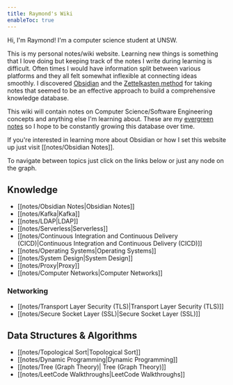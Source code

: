 ```yaml
---
title: Raymond's Wiki
enableToc: true
---
```


Hi, I'm Raymond! I'm a computer science student at UNSW.

This is my personal notes/wiki website. Learning new things is something that I love doing but keeping track of the notes I write during learning is difficult. Often times I would have information split between various platforms and they all felt somewhat inflexible at connecting ideas smoothly. I discovered [Obsidian](https://obsidian.md/) and the [Zettelkasten method](https://zettelkasten.de/introduction/) for taking notes that seemed to be an effective approach to build a comprehensive knowledge database.

This wiki will contain notes on Computer Science/Software Engineering concepts and anything else I'm learning about. These are my [evergreen notes](https://notes.andymatuschak.org/Evergreen_notes) so I hope to be constantly growing this database over time. 

If you're interested in learning more about Obsidian or how I set this website up just visit [[notes/Obsidian Notes]].


To navigate between topics just click on the links below or just any node on the graph.

## Knowledge
- [[notes/Obsidian Notes|Obsidian Notes]]
- [[notes/Kafka|Kafka]]
- [[notes/LDAP|LDAP]]
- [[notes/Serverless|Serverless]]
- [[notes/Continuous Integration and Continuous Delivery (CICD)|Continuous Integration and Continuous Delivery (CICD)]]
- [[notes/Operating Systems|Operating Systems]]
- [[notes/System Design|System Design]]
- [[notes/Proxy|Proxy]]
- [[notes/Computer Networks|Computer Networks]]
### Networking
- [[notes/Transport Layer Security (TLS)|Transport Layer Security (TLS)]]
- [[notes/Secure Socket Layer (SSL)|Secure Socket Layer (SSL)]]
## Data Structures & Algorithms
- [[notes/Topological Sort|Topological Sort]]
- [[notes/Dynamic Programming|Dynamic Programming]]
- [[notes/Tree (Graph Theory)| Tree (Graph Theory)]]
- [[notes/LeetCode Walkthroughs|LeetCode Walkthroughs]]